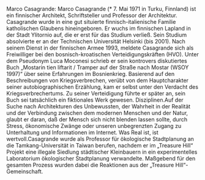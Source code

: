 Marco Casagrande: Marco Casagrande (* 7. Mai 1971 in Turku, Finnland) ist ein finnischer Architekt, Schriftsteller und Professor der Architektur. Casagrande wurde in eine gut situierte finnisch-italienische Familie katholischen Glaubens hineingeboren. Er wuchs im finnischen Lapland in der Stadt Ylitornio auf, die er erst für das Studium verließ. Sein Studium absolvierte er an der Technischen Universität Helsinki (bis 2001). Nach seinem Dienst in der finnischen Armee 1993, meldete Casagrande sich als Freiwilliger bei den bosnisch-kroatischen Verteidigungskräften (HVO). Unter dem Pseudonym Luca Moconesi schrieb er sein kontrovers diskutiertes Buch „Mostarin tien liftarit / Tramper auf der Straße nach Mostar (WSOY 1997)“ über seine Erfahrungen im Bosnienkrieg. Basierend auf den Beschreibungen von Kriegsverbrechen, verübt von dem Hauptcharakter seiner autobiographischen Erzählung, kam er selbst unter den Verdacht des Kriegsverbrechertums. Zu seiner Verteidigung führte er später an, sein Buch sei tatsächlich ein fiktionales Werk gewesen. Disziplinen.Auf der Suche nach Architekturen des Unbewussten, der Wahrheit in der Realität und der Verbindung zwischen dem modernen Menschen und der Natur, glaubt er daran, daß der Mensch sich nicht blenden lassen sollte, durch Stress, ökonomische Zwänge oder unseren unbegrenzten Zugang zu Unterhaltung und Informationen im Internet. Was Real ist, ist wertvoll.Casagrande wurde als Professor für ökologische Stadtplanung an die Tamkang-Universität in Taiwan berufen, nachdem er im „Treasure Hill“ Projekt eine illegale Siedlung städtischer Kleinbauern in ein experimentelles Laboratorium ökologischer Stadtplanung verwandelte. Maßgebend für den gesamten Prozess wurden dabei die Reaktionen aus der „Treasure Hill“-Gemeinschaft.
